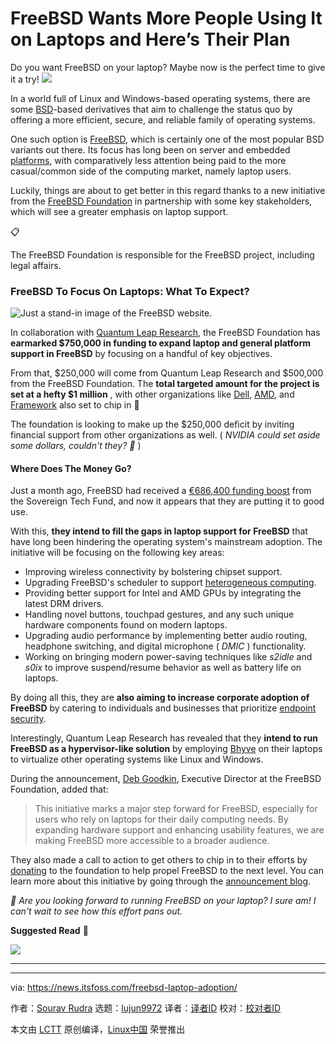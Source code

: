 [#]: subject: "FreeBSD Wants More People Using It on Laptops and Here’s Their Plan"
[#]: via: "https://news.itsfoss.com/freebsd-laptop-adoption/"
[#]: author: "Sourav Rudra https://news.itsfoss.com/author/sourav/"
[#]: collector: "lujun9972/lctt-scripts-1705972010"
[#]: translator: " "
[#]: reviewer: " "
[#]: publisher: " "
[#]: url: " "

FreeBSD Wants More People Using It on Laptops and Here’s Their Plan
======
Do you want FreeBSD on your laptop? Maybe now is the perfect time to
give it a try!
[![][1]][2]

In a world full of Linux and Windows-based operating systems, there are some [BSD][3]-based derivatives that aim to challenge the status quo by offering a more efficient, secure, and reliable family of operating systems.

One such option is [FreeBSD][4], which is certainly one of the most popular BSD variants out there. Its focus has long been on server and embedded [platforms][5], with comparatively less attention being paid to the more casual/common side of the computing market, namely laptop users.

Luckily, things are about to get better in this regard thanks to a new initiative from the [FreeBSD Foundation][6] in partnership with some key stakeholders, which will see a greater emphasis on laptop support.

📋

The FreeBSD Foundation is responsible for the FreeBSD project, including legal affairs.

### FreeBSD To Focus On Laptops: What To Expect?

![Just a stand-in image of the FreeBSD website.][7]

In collaboration with [Quantum Leap Research][8], the FreeBSD Foundation has **earmarked $750,000 in funding to expand laptop and general platform support in FreeBSD** by focusing on a handful of key objectives.

From that, $250,000 will come from Quantum Leap Research and $500,000 from the FreeBSD Foundation. The **total targeted amount for the project is set at a hefty $1 million** , with other organizations like [Dell][9], [AMD][10], and [Framework][11] also set to chip in 🤯

The foundation is looking to make up the $250,000 deficit by inviting financial support from other organizations as well. ( _NVIDIA could set aside some dollars, couldn't they? 🤷_ )

#### Where Does The Money Go?

Just a month ago, FreeBSD had received a [€686,400 funding boost][12] from the Sovereign Tech Fund, and now it appears that they are putting it to good use.

With this, **they intend to fill the gaps in laptop support for FreeBSD** that have long been hindering the operating system's mainstream adoption. The initiative will be focusing on the following key areas:

  * Improving wireless connectivity by bolstering chipset support.
  * Upgrading FreeBSD's scheduler to support [heterogeneous computing][13].
  * Providing better support for Intel and AMD GPUs by integrating the latest DRM drivers.
  * Handling novel buttons, touchpad gestures, and any such unique hardware components found on modern laptops.
  * Upgrading audio performance by implementing better audio routing, headphone switching, and digital microphone ( _DMIC_ ) functionality.
  * Working on bringing modern power-saving techniques like _s2idle_ and _s0ix_ to improve suspend/resume behavior as well as battery life on laptops.



By doing all this, they are **also aiming to increase corporate adoption of FreeBSD** by catering to individuals and businesses that prioritize [endpoint security][14].

Interestingly, Quantum Leap Research has revealed that they **intend to run FreeBSD as a hypervisor-like solution** by employing [Bhyve][15] on their laptops to virtualize other operating systems like Linux and Windows.

During the announcement, [Deb Goodkin][16], Executive Director at the FreeBSD Foundation, added that:

> This initiative marks a major step forward for FreeBSD, especially for users who rely on laptops for their daily computing needs. By expanding hardware support and enhancing usability features, we are making FreeBSD more accessible to a broader audience.

They also made a call to action to get others to chip in to their efforts by [donating][17] to the foundation to help propel FreeBSD to the next level. You can learn more about this initiative by going through the [announcement blog][18].

_💬 Are you looking forward to running FreeBSD on your laptop? I sure am! I can't wait to see how this effort pans out._

**Suggested Read** 📖

![][19]

* * *

--------------------------------------------------------------------------------

via: https://news.itsfoss.com/freebsd-laptop-adoption/

作者：[Sourav Rudra][a]
选题：[lujun9972][b]
译者：[译者ID](https://github.com/译者ID)
校对：[校对者ID](https://github.com/校对者ID)

本文由 [LCTT](https://github.com/LCTT/TranslateProject) 原创编译，[Linux中国](https://linux.cn/) 荣誉推出

[a]: https://news.itsfoss.com/author/sourav/
[b]: https://github.com/lujun9972
[1]: https://news.itsfoss.com/assets/images/pikapods-banner-v3.webp
[2]: https://www.pikapods.com/?utm_campaign=banner-2024-05&utm_source=itsfoss
[3]: https://en.wikipedia.org/wiki/Berkeley_Software_Distribution
[4]: https://www.freebsd.org/
[5]: https://www.freebsd.org/platforms/
[6]: https://freebsdfoundation.org/
[7]: https://news.itsfoss.com/content/images/2024/09/FreeBSD_Homepage.png
[8]: https://www.ql-research.com/
[9]: https://www.dell.com/
[10]: https://www.amd.com/
[11]: https://frame.work/
[12]: https://news.itsfoss.com/stf-freebsd-fund/
[13]: https://en.wikipedia.org/wiki/Heterogeneous_computing
[14]: https://en.wikipedia.org/wiki/Endpoint_security
[15]: https://bhyve.org/
[16]: https://www.linkedin.com/in/deb-goodkin-b282924a/
[17]: https://freebsdfoundation.org/donate/
[18]: https://freebsdfoundation.org/blog/why-laptop-support-why-now-freebsds-strategic-move-toward-broader-adoption/
[19]: https://news.itsfoss.com/content/images/size/w256h256/2022/08/android-chrome-192x192.png
